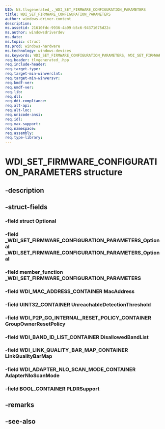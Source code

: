 ```yaml
---
UID: NS.tlvgenerated_._WDI_SET_FIRMWARE_CONFIGURATION_PARAMETERS
title: WDI_SET_FIRMWARE_CONFIGURATION_PARAMETERS
author: windows-driver-content
description: 
ms.assetid: 21610fdc-9936-4a99-b5c6-94371675d22c
ms.author: windowsdriverdev
ms.date: 
ms.topic: struct
ms.prod: windows-hardware
ms.technology: windows-devices
ms.keywords: WDI_SET_FIRMWARE_CONFIGURATION_PARAMETERS, WDI_SET_FIRMWARE_CONFIGURATION_PARAMETERS, *PWDI_SET_FIRMWARE_CONFIGURATION_PARAMETERS
req.header: tlvgenerated_.hpp
req.include-header:
req.target-type:
req.target-min-winverclnt:
req.target-min-winversvr:
req.kmdf-ver:
req.umdf-ver:
req.lib:
req.dll:
req.ddi-compliance:
req.alt-api:
req.alt-loc:
req.unicode-ansi:
req.idl:
req.max-support:
req.namespace:
req.assembly:
req.type-library:
---
```


# WDI_SET_FIRMWARE_CONFIGURATION_PARAMETERS structure

## -description



## -struct-fields

### -field struct Optional			
 	
### -field _WDI_SET_FIRMWARE_CONFIGURATION_PARAMETERS_Optional _WDI_SET_FIRMWARE_CONFIGURATION_PARAMETERS_Optional			
 	
### -field member_function _WDI_SET_FIRMWARE_CONFIGURATION_PARAMETERS			
 	
### -field WDI_MAC_ADDRESS_CONTAINER MacAddress			
 	
### -field UINT32_CONTAINER UnreachableDetectionThreshold			
 	
### -field WDI_P2P_GO_INTERNAL_RESET_POLICY_CONTAINER GroupOwnerResetPolicy			
 	
### -field WDI_BAND_ID_LIST_CONTAINER DisallowedBandList			
 	
### -field WDI_LINK_QUALITY_BAR_MAP_CONTAINER LinkQualityBarMap			
 	
### -field WDI_ADAPTER_NLO_SCAN_MODE_CONTAINER AdapterNloScanMode			
 	
### -field BOOL_CONTAINER PLDRSupport			
 	
## -remarks

## -see-also